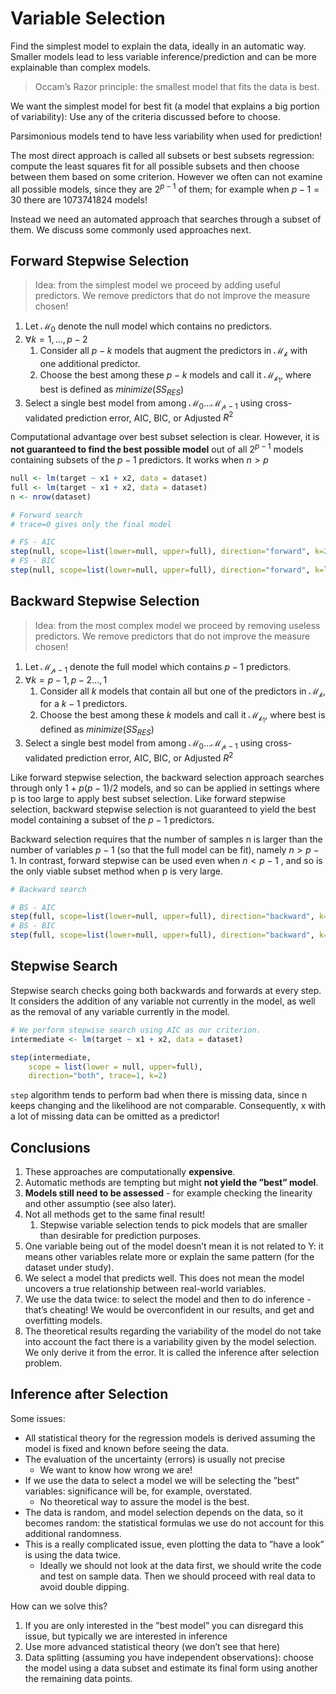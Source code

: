 # Variable Selection
Find the simplest model to explain the data, ideally in an automatic way. Smaller models lead to less variable inference/prediction and can be more explainable than complex models. 

> Occam’s Razor principle: the smallest model that fits the data is best.

We want the simplest model for best fit (a model that explains a big portion of variability): Use any of the criteria discussed before to choose.

Parsimonious models tend to have less variability when used for prediction!

The most direct approach is called all subsets or best subsets regression: compute the least squares fit for all possible subsets and then choose between them based on some criterion. However we often can not examine all possible models, since they are $2^{p-1}$ of them; for
example when $p−1 = 30$ there are 1073741824 models!

Instead we need an automated approach that searches through a subset of them. We
discuss some commonly used approaches next.

## Forward Stepwise Selection
> Idea: from the simplest model we proceed by adding useful predictors. We remove predictors that do not improve the measure chosen!

1. Let $\mathcal{M_{0}}$ denote the null model which contains no predictors.
2. $\forall k=1,...,p-2$
   1. Consider all $p-k$ models that augment the predictors in $\mathcal{M_{k}}$ with one additional predictor.
   2. Choose the best among these $p-k$ models and call it $\mathcal{M_{k_1}}$, where best is defined as $minimize(SS_{RES})$
3. Select a single best model from among $\mathcal{M_{0}}...\mathcal{M_{p-1}}$ using cross-validated prediction error, AIC, BIC, or Adjusted $R^{2}$

Computational advantage over best subset selection is clear. 
However, it is **not guaranteed to find the best possible model** out of all $2^{p-1}$ models containing subsets of the $p-1$ predictors. It works when $n>p$

```r
null <- lm(target ~ x1 + x2, data = dataset)
full <- lm(target ~ x1 + x2, data = dataset)
n <- nrow(dataset)

# Forward search 
# trace=0 gives only the final model

# FS - AIC
step(null, scope=list(lower=null, upper=full), direction="forward", k=2, trace=1)
# FS - BIC
step(null, scope=list(lower=null, upper=full), direction="forward", k=log(n), trace=1)
```

## Backward Stepwise Selection
> Idea: from the most complex model we proceed by removing useless predictors. We remove predictors that do not improve the measure chosen!

1. Let $\mathcal{M_{p-1}}$ denote the full model which contains $p-1$ predictors.
2. $\forall k=p-1,p-2...,1$
   1. Consider all $k$ models that contain all but one of the predictors in $\mathcal{M_{k}}$, for a $k-1$ predictors.
   2. Choose the best among these $k$ models and call it $\mathcal{M_{k_1}}$, where best is defined as $minimize(SS_{RES})$
3. Select a single best model from among $\mathcal{M_{0}}...\mathcal{M_{p-1}}$ using cross-validated prediction error, AIC, BIC, or Adjusted $R^{2}$

Like forward stepwise selection, the backward selection approach searches through only
$1+p(p-1)/2$ models, and so can be applied in settings where p is too large to apply best subset selection. Like forward stepwise selection, backward stepwise selection is not guaranteed to yield the best model containing a subset of the $p-1$ predictors.

Backward selection requires that the number of samples n is larger than the number of variables $p-1$ (so that the full model can be fit), namely $n > p-1$. In contrast, forward stepwise can be used even when $n < p-1$ , and so is the only viable subset method when p is very large.

```r
# Backward search

# BS - AIC
step(full, scope=list(lower=null, upper=full), direction="backward", k=2, trace=1)
# BS - BIC
step(full, scope=list(lower=null, upper=full), direction="backward", k=log(n), trace=1)
```

## Stepwise Search
Stepwise search checks going both backwards and forwards at every step. It considers the addition of any variable not currently in the model, as well as the removal of any variable currently in the model.

```r
# We perform stepwise search using AIC as our criterion.
intermediate <- lm(target ~ x1 + x2, data = dataset)

step(intermediate, 
    scope = list(lower = null, upper=full),
    direction="both", trace=1, k=2)
```
`step` algorithm tends to perform bad when there is missing data, since n keeps changing and the likelihood are not comparable. Consequently, x with a lot of missing data can be omitted as a predictor!

## Conclusions
1. These approaches are computationally **expensive**.
2. Automatic methods are tempting but might **not yield the ”best” model**.
3. **Models still need to be assessed** - for example checking the linearity and other assumptio (see also later). 
4. Not all methods get to the same final result!
   1. Stepwise variable selection tends to pick models that are smaller than desirable for prediction purposes.
5. One variable being out of the model doesn’t mean it is not related to Y: it means other variables relate more or explain the same pattern (for the dataset under study). 
6. We select a model that predicts well. This does not mean the model uncovers a true relationship between real-world variables.
7. We use the data twice: to select the model and then to do inference - that’s cheating! We would be overconfident in our results, and get and overfitting models.
8. The theoretical results regarding the variability of the model do not take into account the fact there is a variability given by the model selection. We only derive it from the error. It is called the inference after selection problem.

## Inference after Selection
Some issues:
* All statistical theory for the regression models is derived assuming the model is fixed and known before seeing the data.
* The evaluation of the uncertainty (errors) is usually not precise
  * We want to know how wrong we are!
* If we use the data to select a model we will be selecting the ”best” variables: significance will be, for example, overstated.
  * No theoretical way to assure the model is the best.
* The data is random, and model selection depends on the data, so it becomes random: the statistical formulas we use do not account for this additional randomness.
* This is a really complicated issue, even plotting the data to ”have a look” is using the data twice.
  * Ideally we should not look at the data first, we should write the code and test on sample data. Then we should proceed with real data to avoid double dipping.

How can we solve this?
1. If you are only interested in the ”best model” you can disregard this issue, but typically we are interested in inference
2. Use more advanced statistical theory (we don’t see that here)
3. Data splitting (assuming you have independent observations): choose the model using a data subset and estimate its final form using another the remaining data points.

